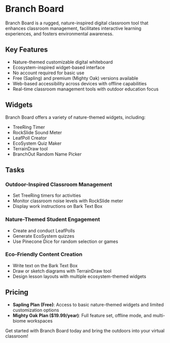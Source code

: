 # Branch Board

Branch Board is a rugged, nature-inspired digital classroom tool that enhances classroom management, facilitates interactive learning experiences, and fosters environmental awareness.

## Key Features

- Nature-themed customizable digital whiteboard
- Ecosystem-inspired widget-based interface
- No account required for basic use
- Free (Sapling) and premium (Mighty Oak) versions available
- Web-based accessibility across devices with offline capabilities
- Real-time classroom management tools with outdoor education focus

## Widgets

Branch Board offers a variety of nature-themed widgets, including:

- TreeRing Timer
- RockSlide Sound Meter
- LeafPoll Creator
- EcoSystem Quiz Maker
- TerrainDraw tool
- BranchOut Random Name Picker

## Tasks

### Outdoor-Inspired Classroom Management
- Set TreeRing timers for activities
- Monitor classroom noise levels with RockSlide meter
- Display work instructions on Bark Text Box

### Nature-Themed Student Engagement
- Create and conduct LeafPolls
- Generate EcoSystem quizzes
- Use Pinecone Dice for random selection or games

### Eco-Friendly Content Creation
- Write text on the Bark Text Box
- Draw or sketch diagrams with TerrainDraw tool
- Design lesson layouts with multiple ecosystem-themed widgets

## Pricing

- **Sapling Plan (Free)**: Access to basic nature-themed widgets and limited customization options
- **Mighty Oak Plan ($19.99/year)**: Full feature set, offline mode, and multi-biome workspaces

Get started with Branch Board today and bring the outdoors into your virtual classroom!
